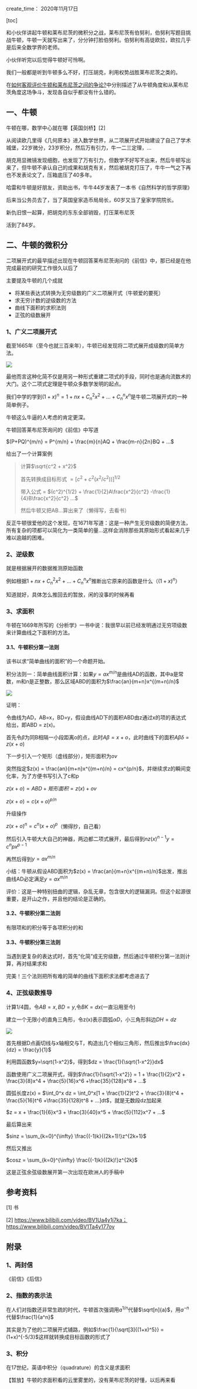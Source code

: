 create_time： 2020年11月17日

[toc]

和小伙伴讲起牛顿和莱布尼茨的微积分之战，莱布尼茨有伯努利，伯努利写题目挑战牛顿，牛顿一天就写出来了，分分钟打脸伯努利。伯努利有高徒欧拉，欧拉几乎是后来全数学界的老师。

小伙伴听完以后觉得牛顿好可怜啊。

我们一般都是听到牛顿多么不好，打压胡克，利用权势战胜莱布尼茨之类的。

在[如何客观评价牛顿和莱布尼茨之间的争论?]( https://www.zhihu.com/question/56009060)中分别描述了从牛顿角度和从莱布尼茨角度这场争斗，发现各自似乎都没有什么错的。



## 一、牛顿

牛顿在哪，数学中心就在哪【英国剑桥】[2]

从阅读欧几里得《几何原本》进入数学世界，从二项展开式开始建设了自己了学术城堡，22岁微分，23岁积分，然后万有引力，牛一二三定理，...

胡克用显微镜发现细胞，也发现了万有引力，但数学不好写不出来，然后牛顿写出来了，但牛顿不承认自己的成果和胡克有关，然后被胡克打压了，牛牛一气之下再也不发表论文了，压箱底压了40多年。

哈雷和牛顿是好朋友，资助出书，牛牛44岁发表了一本书《自然科学的哲学原理》

后来当公务员去了，当了英国皇家造币局局长，60岁又当了皇家学院院长。

新仇旧恨一起算，把胡克的东东全部销毁，打压莱布尼茨

活到了84岁。



## 二、牛顿的微积分

二项展开式的最早描述出现在牛顿回答莱布尼茨询问的《前信》中，那已经是在他完成最初的研究工作很久以后了

主要提及牛顿的几个成就

* 将某些表达式转换为无穷级数的广义二项展开式（牛顿爱的要死）
* 求无穷计数的逆级数的方法
* 曲线下面积的求积法则
* 正弦的级数展开

### 1、广义二项展开式

截至1665年（至今也就三百来年），牛顿已经发现将二项式展开成级数的简单方法。

![](./images/牛顿的二项式.JPG)

最他而言这种化简不仅是用另一种形式重建二项式的手段，同时也是通向流数术的大门。这个二项式定理是牛顿众多数学发明的起点。

我们中学的学到$(1+x)^n = 1 + nx + C_n^2x^2 + ... + C_n^nx^n$是牛顿二项展开式的一种简单例子。

牛顿这么牛逼的人考虑的肯定更深。

牛顿回答莱布尼茨询问的《前信》中写道

$(P+PQ)^{m/n} = P^{m/n} + \frac{m}{n}AQ + \frac{m-n}{2n}BQ + ...$

给出了一个计算案例

> 计算$\sqrt{c^2 + x^2}$
>
> 首先转换成目标形式  $=[c^2 + c^2 (x^2 / c^2))]^{1/2}$
>
> 带入公式 = $(c^2)^{1/2} + \frac{1}{2}A\frac{x^2}{c^2} -\frac{1}{4}B\frac{x^2}{c^2} ...$
>
> 然后牛顿又把AB...算出来了（懒得写，去看书）

反正牛顿很爱他的这个发现，在1671年写道：这是一种产生无穷级数的简便方法，所有复杂的项都可以简化为一类简单的量...这样会消除那些其原始形式看起来几乎难以逾越的困难。



### 2、逆级数

就是根据展开的数据推测原始函数

例如根据$1 + nx + C_n^2x^2 + ... + C_n^nx^n$推断出它原来的函数是什么（$(1+x)^n$）

知道就好，具体怎么推回去的暂放，闲的没事的时候再看



### 3、求面积

牛顿在1669年所写的《分析学》一书中说：我很早以前已经发明通过无穷项级数来计算曲线之下面积的方法。

#### 3.1、牛顿积分第一法则

该书以求“简单曲线的面积”的一个命题开始。

积分法则一：简单曲线面积计算：如果$y=ax^{m/n}$是曲线AD的函数，其中a是常数，m和n是正整数，那么区域ABD的面积为$\frac{an}{m+n}x^{(m+n)/n}$

![](C:\Users\lalalala\2020project\math\微积分\images\牛顿求简单曲线面积.JPG)

证明：

令曲线为AD，AB=x，BD=y，假设曲线AD下的面积ABD由z通过x的项的表达式给出，即ABD = z(x)。

首先令$\beta$为同B相隔一小段距离o的点，此时$A\beta = x+o$，此时曲线下的面积$A\beta \delta = z(x+o)$

下一步引入一个矩形（虚线部分），矩形面积为$ov$



突然指定$z(x) = \frac{an}{m+n}x^{(m+n)/n} = cx^{p/n}$，并继续求z的瞬间变化率，为了方便书写引入了c和p

$z(x+o) = ABD + 矩形面积 = z(x) + ov$

$z(x+o) = c(x+o)^{p/n}$



升级操作

$z(x+o)^n = c^n(x+o)^p$（懒得抄，自己看）

然后引入牛顿大大自己的神器，两边都二项式展开，最后得到$nz(x)^{n-1}y = c^npx^{p-1}$

再然后得到$y=ax^{m/n}$



小结：牛顿从假设ABD面积为$z(x) = \frac{an}{m+n}x^{(m+n)/n}$出发，推出曲线AD必定满足$y=ax^{m/n}$

评价：这是一种特别扭曲的逻辑，杂乱无章，包含很大的逻辑漏洞。但这个起源很重要，是开山之作，并且他的结论是正确的。

#### 3.2、牛顿积分第二法则

有限项和的积分等于各项积分的和

#### 3.3、牛顿积分第三法则

当遇到更复杂的表达式时，首先“化简”成无穷级数，然后通过牛顿积分第一法则计算，再对结果求和



完美！三个法则把所有难的简单的曲线下面积求法都考虑进去了



### 4、正弦级数推导

计算1/4圆，令$AB=x,BD=y$,令$BK=dx$(一直沿用至今)

建立一个无限小的直角三角形，令z(x)表示圆弧$\alpha D$，小三角形斜边$DH=dz$

![](C:\Users\lalalala\2020project\math\微积分\images\牛顿求圆pi.JPG)

首先根据D点画切线与x轴相交与T，构造出几个相似三角形，然后推出$\frac{dx}{dz} = \frac{y}{1}$

利用圆函数$y=\sqrt{1-x^2}$，得到$dz = \frac{1}{\sqrt{1-x^2}}dx$

函数使用广义二项展开式，得到$\frac{1}{\sqrt{1-x^2}} = 1 + \frac{1}{2}x^2 +  \frac{3}{8}x^4 + \frac{5}{16}x^6 +\frac{35}{128}x^8 +  ...$

圆弧长度z(x) = $\int_0^x dz = \int_0^x[1 + \frac{1}{2}t^2 +  \frac{3}{8}t^4 + \frac{5}{16}t^6 +\frac{35}{128}t^8 +  ...]dt$，就是无数段dz加起来

$z = x + \frac{1}{6}x^3 + \frac{3}{40}x^5 + \frac{5}{112}x^7 + ...$

最后算出来

$sinz = \sum_{k=0}^{\infty} \frac{(-1)k}{(2k+1)!}z^{2k+1}$

然后又推出

$cosz = \sum_{k=0}^{\infty} \frac{(-1)k}{(2k)!}z^{2k}$

这是正弦余弦级数展开第一次出现在欧洲人的手稿中



## 参考资料

[1] 书

[2] https://www.bilibili.com/video/BV1Ua4y1j7ka；https://www.bilibili.com/video/BV1Ta4y177oy



## 附录

### 1、两封信

《前信》《后信》

### 2、指数的表示法

在人们对指数还非常生疏的时代，牛顿首次强调用$a^{1/n}$代替$\sqrt[n]{a}$，用$a^{-n}$代替$\frac{1}{a^n}$

其实是为了他的二项展开式铺路，例如$\frac{1}{\sqrt[3]{(1+x)^5}} = (1+x)^{-5/3}$这样就转换成目标函数的形式了

### 3、积分

在17世纪，英语中积分（quadrature）的含义是求面积





【暂放】牛顿的求面积看的云里雾里的，没有莱布尼茨的好懂，以后再来看





